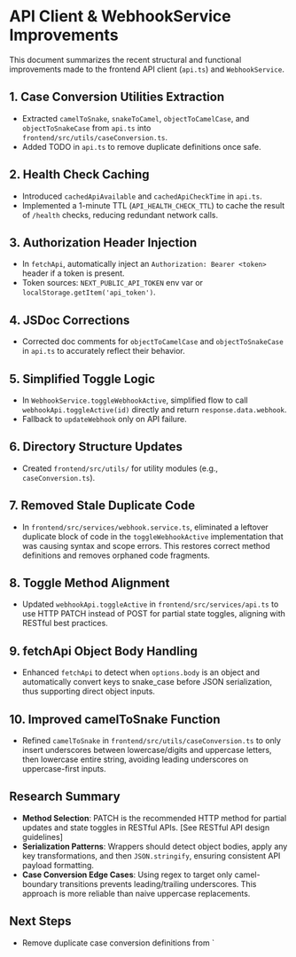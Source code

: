 # API Client & WebhookService Improvements

This document summarizes the recent structural and functional improvements made to the frontend API client (`api.ts`) and `WebhookService`.

## 1. Case Conversion Utilities Extraction
- Extracted `camelToSnake`, `snakeToCamel`, `objectToCamelCase`, and `objectToSnakeCase` from `api.ts` into `frontend/src/utils/caseConversion.ts`.
- Added TODO in `api.ts` to remove duplicate definitions once safe.

## 2. Health Check Caching
- Introduced `cachedApiAvailable` and `cachedApiCheckTime` in `api.ts`.
- Implemented a 1-minute TTL (`API_HEALTH_CHECK_TTL`) to cache the result of `/health` checks, reducing redundant network calls.

## 3. Authorization Header Injection
- In `fetchApi`, automatically inject an `Authorization: Bearer <token>` header if a token is present.
- Token sources: `NEXT_PUBLIC_API_TOKEN` env var or `localStorage.getItem('api_token')`.

## 4. JSDoc Corrections
- Corrected doc comments for `objectToCamelCase` and `objectToSnakeCase` in `api.ts` to accurately reflect their behavior.

## 5. Simplified Toggle Logic
- In `WebhookService.toggleWebhookActive`, simplified flow to call `webhookApi.toggleActive(id)` directly and return `response.data.webhook`.
- Fallback to `updateWebhook` only on API failure.

## 6. Directory Structure Updates
- Created `frontend/src/utils/` for utility modules (e.g., `caseConversion.ts`).

## 7. Removed Stale Duplicate Code
- In `frontend/src/services/webhook.service.ts`, eliminated a leftover duplicate block of code in the `toggleWebhookActive` implementation that was causing syntax and scope errors. This restores correct method definitions and removes orphaned code fragments.

## 8. Toggle Method Alignment
- Updated `webhookApi.toggleActive` in `frontend/src/services/api.ts` to use HTTP PATCH instead of POST for partial state toggles, aligning with RESTful best practices.

## 9. fetchApi Object Body Handling
- Enhanced `fetchApi` to detect when `options.body` is an object and automatically convert keys to snake_case before JSON serialization, thus supporting direct object inputs.

## 10. Improved camelToSnake Function
- Refined `camelToSnake` in `frontend/src/utils/caseConversion.ts` to only insert underscores between lowercase/digits and uppercase letters, then lowercase entire string, avoiding leading underscores on uppercase-first inputs.

## Research Summary
- **Method Selection**: PATCH is the recommended HTTP method for partial updates and state toggles in RESTful APIs. [See RESTful API design guidelines]
- **Serialization Patterns**: Wrappers should detect object bodies, apply any key transformations, and then `JSON.stringify`, ensuring consistent API payload formatting.
- **Case Conversion Edge Cases**: Using regex to target only camel-boundary transitions prevents leading/trailing underscores. This approach is more reliable than naive uppercase replacements.

## Next Steps
- Remove duplicate case conversion definitions from `
